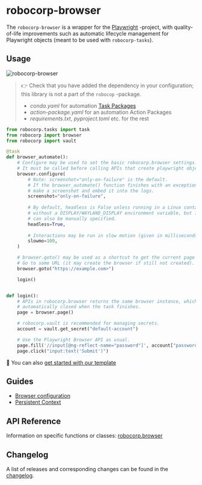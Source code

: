 # robocorp-browser

The `robocorp-browser` is a wrapper for the [Playwright](https://playwright.dev/python/) -project, with quality-of-life improvements such as automatic lifecycle management for Playwright objects (meant to be used with `robocorp-tasks`).

## Usage

![`robocorp-browser`](https://img.shields.io/pypi/v/robocorp-browser?label=robocorp-browser)

> 👉 Check that you have added the dependency in your configuration; this library is not a part of the `robocop` -package.
> - _conda.yaml_ for automation [Task Packages](https://robocorp.com/docs/robot-structure)
> - _action-package.yaml_ for an automation Action Packages
> - _requirements.txt_, _pyproject.toml_ etc. for the rest


```python
from robocorp.tasks import task
from robocorp import browser
from robocorp import vault

@task
def browser_automate():
    # Configure may be used to set the basic robocorp.browser settings.
    # It must be called before calling APIs that create playwright objects.
    browser.configure(
        # Note: screenshot="only-on-failure" is the default.
        # If the browser_automate() function finishes with an exception, it will
        # make a screenshot and embed it into the logs.
        screenshot="only-on-failure",
        
        # By default, headless is False unless running in a Linux container
        # without a DISPLAY/WAYLAND_DISPLAY environment variable, but it
        # can also be manually specified.
        headless=True,
        
        # Interactions may be run in slow motion (given in milliseconds).
        slowmo=100,
    )

    # browser.goto() may be used as a shortcut to get the current page and
    # Go to some URL (it may create the browser if still not created).
    browser.goto("https://example.com>")

    login()


def login():
    # APIs in robocorp.browser returns the same browser instance, which is
    # automatically closed when the task finishes.
    page = browser.page()

    # robocorp.vault is recommended for managing secrets.
    account = vault.get_secret("default-account")

    # Use the Playwright Browser API as usual.
    page.fill('//input[@ng-reflect-name="password"]', account["password"])
    page.click("input:text('Submit')")
```

🚀 You can also [get started with our template](https://robocorp.com/portal/robot/robocorp/template-python-browser)


## Guides

- [Browser configuration](https://github.com/robocorp/robocorp/blob/master/browser/docs/guides/00-configuration.md)
- [Persistent Context](https://github.com/robocorp/robocorp/blob/master/browser/docs/guides/01-persistent-context.md)

## API Reference

Information on specific functions or classes: [robocorp.browser](https://github.com/robocorp/robocorp/blob/master/browser/docs/api/robocorp.browser.md)

## Changelog

A list of releases and corresponding changes can be found in the [changelog](https://github.com/robocorp/robocorp/blob/master/browser/docs/CHANGELOG.md).
